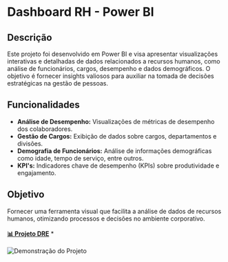 # Dashboard RH - Power BI

## Descrição
Este projeto foi desenvolvido em Power BI e visa apresentar visualizações interativas e detalhadas de dados relacionados a recursos humanos, como análise de funcionários, cargos, desempenho e dados demográficos. O objetivo é fornecer insights valiosos para auxiliar na tomada de decisões estratégicas na gestão de pessoas.
<br>
## Funcionalidades
- **Análise de Desempenho:** Visualizações de métricas de desempenho dos colaboradores.
- **Gestão de Cargos:** Exibição de dados sobre cargos, departamentos e divisões.
- **Demografia de Funcionários:** Análise de informações demográficas como idade, tempo de serviço, entre outros.
- **KPI's:** Indicadores chave de desempenho (KPIs) sobre produtividade e engajamento.

## Objetivo
Fornecer uma ferramenta visual que facilita a análise de dados de recursos humanos, otimizando processos e decisões no ambiente corporativo.
<br><br>
**[📊 Projeto DRE](https://app.powerbi.com/links/ePyoPzXUUf?ctid=001ed149-d761-4dc5-9830-52a79f552e84&pbi_source=linkShare)**
*
<br><br>
![Demonstração do Projeto](2%C2%AA%20Dashboard%20-%20RH/gif/Projeto%20POWER%20BI%20%20Dashboard%20RH.gif)

